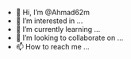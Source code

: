 - 👋 Hi, I’m @Ahmad62m
- 👀 I’m interested in ...
- 🌱 I’m currently learning ...
- 💞️ I’m looking to collaborate on ...
- 📫 How to reach me ...

<!---
Ahmad62m/Ahmad62m is a ✨ special ✨ repository because its `README.md` (this file) appears on your GitHub profile.
You can click the Preview link to take a look at your changes.
--->
